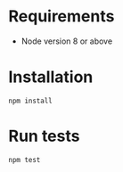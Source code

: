 # Requirements

+ Node version 8 or above

# Installation
```
npm install
```
# Run tests 
```
npm test
```
